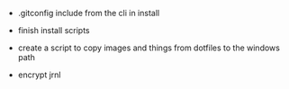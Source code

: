 - .gitconfig include from the cli in install
- finish install scripts

- create a script to copy images and things from dotfiles to the windows path
- encrypt jrnl